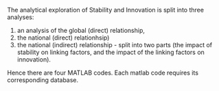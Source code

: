 The analytical exploration of Stability and Innovation is split into three analyses: 
1) an analysis of the global (direct) relationship, 
2) the national (direct) relationhsip) 
3) the national (indirect) relationship -  split into two parts (the impact of stability on linking factors, and the impact of the linking factors on innovation). 

Hence there are four MATLAB codes. Each matlab code requires its corresponding database. 
